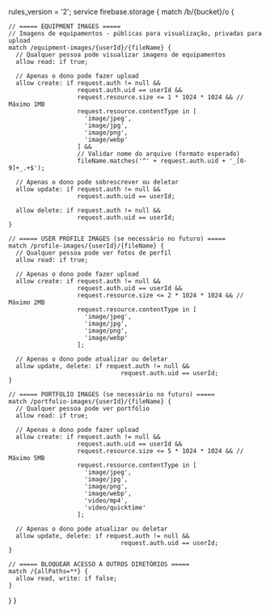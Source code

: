 rules_version = '2';
service firebase.storage {
match /b/{bucket}/o {

    // ===== EQUIPMENT IMAGES =====
    // Imagens de equipamentos - públicas para visualização, privadas para upload
    match /equipment-images/{userId}/{fileName} {
      // Qualquer pessoa pode visualizar imagens de equipamentos
      allow read: if true;

      // Apenas o dono pode fazer upload
      allow create: if request.auth != null &&
                       request.auth.uid == userId &&
                       request.resource.size <= 1 * 1024 * 1024 && // Máximo 1MB
                       request.resource.contentType in [
                         'image/jpeg',
                         'image/jpg',
                         'image/png',
                         'image/webp'
                       ] &&
                       // Validar nome do arquivo (formato esperado)
                       fileName.matches('^' + request.auth.uid + '_[0-9]+_.+$');

      // Apenas o dono pode sobrescrever ou deletar
      allow update: if request.auth != null &&
                       request.auth.uid == userId;

      allow delete: if request.auth != null &&
                       request.auth.uid == userId;
    }

    // ===== USER PROFILE IMAGES (se necessário no futuro) =====
    match /profile-images/{userId}/{fileName} {
      // Qualquer pessoa pode ver fotos de perfil
      allow read: if true;

      // Apenas o dono pode fazer upload
      allow create: if request.auth != null &&
                       request.auth.uid == userId &&
                       request.resource.size <= 2 * 1024 * 1024 && // Máximo 2MB
                       request.resource.contentType in [
                         'image/jpeg',
                         'image/jpg',
                         'image/png',
                         'image/webp'
                       ];

      // Apenas o dono pode atualizar ou deletar
      allow update, delete: if request.auth != null &&
                                   request.auth.uid == userId;
    }

    // ===== PORTFOLIO IMAGES (se necessário no futuro) =====
    match /portfolio-images/{userId}/{fileName} {
      // Qualquer pessoa pode ver portfólio
      allow read: if true;

      // Apenas o dono pode fazer upload
      allow create: if request.auth != null &&
                       request.auth.uid == userId &&
                       request.resource.size <= 5 * 1024 * 1024 && // Máximo 5MB
                       request.resource.contentType in [
                         'image/jpeg',
                         'image/jpg',
                         'image/png',
                         'image/webp',
                         'video/mp4',
                         'video/quicktime'
                       ];

      // Apenas o dono pode atualizar ou deletar
      allow update, delete: if request.auth != null &&
                                   request.auth.uid == userId;
    }

    // ===== BLOQUEAR ACESSO A OUTROS DIRETÓRIOS =====
    match /{allPaths=**} {
      allow read, write: if false;
    }

}
}
